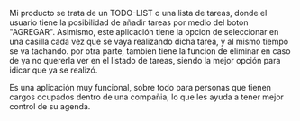 Mi producto se trata de un TODO-LIST o una lista de tareas, donde el usuario tiene la posibilidad de añadir tareas por medio del boton "AGREGAR". 
Asimismo, este aplicación tiene la opcion de seleccionar en una casilla cada vez que se vaya realizando dicha tarea, y al mismo tiempo se va tachando. 
por otra parte, tambien tiene la funcion de eliminar en caso de ya no quererla ver en el listado de tareas, siendo la mejor opción para idicar que ya se realizó.

Es una aplicación muy funcional, sobre todo para personas que tienen cargos ocupados dentro de una compañia, lo que les ayuda a tener mejor control de su agenda. 
